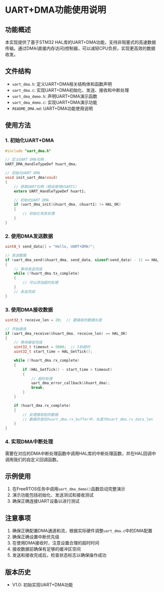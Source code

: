 # UART+DMA功能使用说明

## 功能概述
本实现提供了基于STM32 HAL库的UART+DMA功能，支持非阻塞式的高速数据传输。通过DMA(直接内存访问)控制器，可以减轻CPU负担，实现更高效的数据收发。

## 文件结构
- `uart_dma.h`: 定义UART+DMA相关结构体和函数声明
- `uart_dma.c`: 实现UART+DMA初始化、发送、接收和中断处理
- `uart_dma_demo.h`: 声明UART+DMA演示函数
- `uart_dma_demo.c`: 实现UART+DMA演示功能
- `README_DMA.md`: UART+DMA功能使用说明

## 使用方法

### 1. 初始化UART+DMA
```c
#include "uart_dma.h"

// 定义UART DMA句柄
UART_DMA_HandleTypeDef huart_dma;

// 初始化UART DMA
void init_uart_dma(void)
{
    // 获取UART句柄（假设使用USART1）
    extern UART_HandleTypeDef huart1;

    // 初始化UART DMA
    if (uart_dma_init(&huart_dma, &huart1) != HAL_OK)
    {
        // 初始化失败处理
    }
}
```

### 2. 使用DMA发送数据
```c
uint8_t send_data[] = "Hello, UART+DMA!";

// 发送数据
if (uart_dma_send(&huart_dma, send_data, sizeof(send_data) - 1) == HAL_OK)
{
    // 等待发送完成
    while (!huart_dma.tx_complete)
    {
        // 可以添加超时处理
    }
    // 发送完成
}
```

### 3. 使用DMA接收数据
```c
uint32_t receive_len = 20;  // 要接收的数据长度

// 开始接收
if (uart_dma_receive(&huart_dma, receive_len) == HAL_OK)
{
    // 等待接收完成
    uint32_t timeout = 5000;  // 5秒超时
    uint32_t start_time = HAL_GetTick();

    while (!huart_dma.rx_complete)
    {
        if (HAL_GetTick() - start_time > timeout)
        {
            // 超时处理
            uart_dma_error_callback(&huart_dma);
            break;
        }
    }

    if (huart_dma.rx_complete)
    {
        // 处理接收到的数据
        // 数据存放在huart_dma.rx_buffer中，长度为huart_dma.rx_data_len
    }
}
```

### 4. 实现DMA中断处理
需要在对应的DMA中断处理函数中调用HAL库的中断处理函数，并在HAL回调中调用我们的自定义回调函数。

## 示例使用
1. 在FreeRTOS任务中调用`uart_dma_demo()`函数启动完整演示
2. 演示功能包括初始化、发送测试和接收测试
3. 确保正确连接UART设备以进行测试

## 注意事项
1. 确保正确配置DMA通道和流，根据实际硬件调整`uart_dma.c`中的DMA配置
2. 确保正确设置中断优先级
3. 在使用DMA接收时，注意设置合理的超时时间
4. 接收数据前确保有足够的缓冲区空间
5. 发送和接收完成后，检查状态标志以确保操作成功

## 版本历史
- V1.0: 初始实现UART+DMA功能